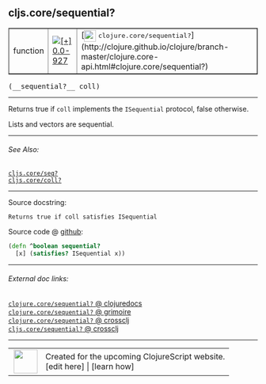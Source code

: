 ## cljs.core/sequential?



 <table border="1">
<tr>
<td>function</td>
<td><a href="https://github.com/cljsinfo/cljs-api-docs/tree/0.0-927"><img valign="middle" alt="[+] 0.0-927" title="Added in 0.0-927" src="https://img.shields.io/badge/+-0.0--927-lightgrey.svg"></a> </td>
<td>
[<img height="24px" valign="middle" src="http://i.imgur.com/1GjPKvB.png"> <samp>clojure.core/sequential?</samp>](http://clojure.github.io/clojure/branch-master/clojure.core-api.html#clojure.core/sequential?)
</td>
</tr>
</table>


 <samp>
(__sequential?__ coll)<br>
</samp>

---

Returns true if `coll` implements the `ISequential` protocol, false otherwise.

Lists and vectors are sequential.



---


###### See Also:

[`cljs.core/seq?`](../cljs.core/seqQMARK.md)<br>
[`cljs.core/coll?`](../cljs.core/collQMARK.md)<br>

---


Source docstring:

```
Returns true if coll satisfies ISequential
```


Source code @ [github](https://github.com/clojure/clojurescript/blob/r3291/src/main/cljs/cljs/core.cljs#L1767-L1769):

```clj
(defn ^boolean sequential?
  [x] (satisfies? ISequential x))
```

<!--
Repo - tag - source tree - lines:

 <pre>
clojurescript @ r3291
└── src
    └── main
        └── cljs
            └── cljs
                └── <ins>[core.cljs:1767-1769](https://github.com/clojure/clojurescript/blob/r3291/src/main/cljs/cljs/core.cljs#L1767-L1769)</ins>
</pre>

-->

---



###### External doc links:

[`clojure.core/sequential?` @ clojuredocs](http://clojuredocs.org/clojure.core/sequential_q)<br>
[`clojure.core/sequential?` @ grimoire](http://conj.io/store/v1/org.clojure/clojure/1.7.0-beta3/clj/clojure.core/sequential%3F/)<br>
[`clojure.core/sequential?` @ crossclj](http://crossclj.info/fun/clojure.core/sequential%3F.html)<br>
[`cljs.core/sequential?` @ crossclj](http://crossclj.info/fun/cljs.core.cljs/sequential%3F.html)<br>

---

 <table>
<tr><td>
<img valign="middle" align="right" width="48px" src="http://i.imgur.com/Hi20huC.png">
</td><td>
Created for the upcoming ClojureScript website.<br>
[edit here] | [learn how]
</td></tr></table>

[edit here]:https://github.com/cljsinfo/cljs-api-docs/blob/master/cljsdoc/cljs.core/sequentialQMARK.cljsdoc
[learn how]:https://github.com/cljsinfo/cljs-api-docs/wiki/cljsdoc-files

<!--

This information was too distracting to show to readers, but I'll leave it
commented here since it is helpful to:

- pretty-print the data used to generate this document
- and show how to retrieve that data



The API data for this symbol:

```clj
{:description "Returns true if `coll` implements the `ISequential` protocol, false otherwise.\n\nLists and vectors are sequential.",
 :return-type boolean,
 :ns "cljs.core",
 :name "sequential?",
 :signature ["[coll]"],
 :history [["+" "0.0-927"]],
 :type "function",
 :related ["cljs.core/seq?" "cljs.core/coll?"],
 :full-name-encode "cljs.core/sequentialQMARK",
 :source {:code "(defn ^boolean sequential?\n  [x] (satisfies? ISequential x))",
          :title "Source code",
          :repo "clojurescript",
          :tag "r3291",
          :filename "src/main/cljs/cljs/core.cljs",
          :lines [1767 1769]},
 :full-name "cljs.core/sequential?",
 :clj-symbol "clojure.core/sequential?",
 :docstring "Returns true if coll satisfies ISequential"}

```

Retrieve the API data for this symbol:

```clj
;; from Clojure REPL
(require '[clojure.edn :as edn])
(-> (slurp "https://raw.githubusercontent.com/cljsinfo/cljs-api-docs/catalog/cljs-api.edn")
    (edn/read-string)
    (get-in [:symbols "cljs.core/sequential?"]))
```

-->
